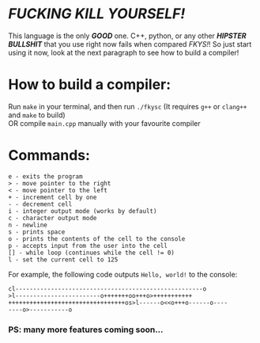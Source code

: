 # *FUCKING KILL YOURSELF!*
This language is the only ***GOOD*** one. C++, python, or any other ***HIPSTER BULLSHIT*** that you use right now fails when compared *FKYS!*! So just start using it now, look at the next paragraph to see how to build a compiler!

# How to build a compiler:  
Run `make` in your terminal, and then run `./fkysc`
(It requires `g++` or `clang++` and `make` to build)  
OR compile `main.cpp` manually with your favourite compiler


# Commands:
```
e - exits the program
> - move pointer to the right
< - move pointer to the left
+ - increment cell by one
- - decrement cell
i - integer output mode (works by default)
c - character output mode
n - newline
s - prints space
o - prints the contents of the cell to the console
p - accepts input from the user into the cell 
[] - while loop (continues while the cell != 0)
l - set the current cell to 125
```

For example, the following code outputs ```Hello, world!``` to the console:
```
cl-----------------------------------------------------o
>l------------------------o+++++++oo+++o>+++++++++++
+++++++++++++++++++++++++++++++++os>l------o<<o+++o------o----
----o>-----------o
```

### PS: many more features coming soon...
